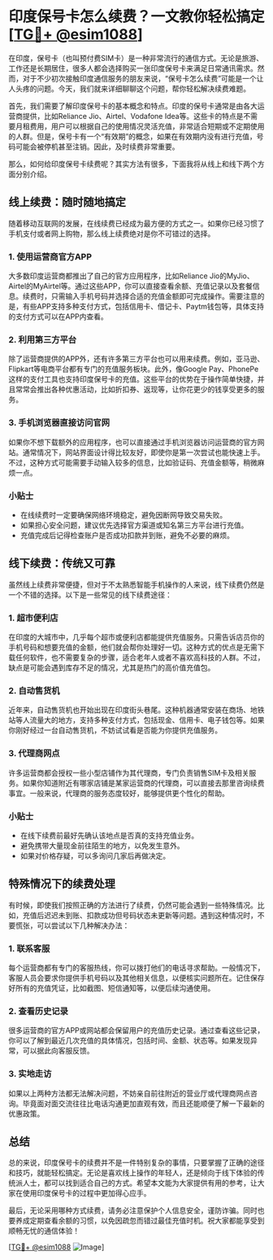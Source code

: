 # 印度保号卡怎么续费？一文教你轻松搞定[[TG💪+ @esim1088](https://t.me/s/esim1088)]

在印度，保号卡（也叫预付费SIM卡）是一种非常流行的通信方式。无论是旅游、工作还是长期居住，很多人都会选择购买一张印度保号卡来满足日常通讯需求。然而，对于不少初次接触印度通信服务的朋友来说，“保号卡怎么续费”可能是一个让人头疼的问题。今天，我们就来详细聊聊这个问题，帮你轻松解决续费难题。

首先，我们需要了解印度保号卡的基本概念和特点。印度的保号卡通常是由各大运营商提供，比如Reliance Jio、Airtel、Vodafone Idea等。这些卡的特点是不需要月租费用，用户可以根据自己的使用情况灵活充值，非常适合短期或不定期使用的人群。但是，保号卡有一个“有效期”的概念，如果在有效期内没有进行充值，号码可能会被停机甚至注销。因此，及时续费非常重要。

那么，如何给印度保号卡续费呢？其实方法有很多，下面我将从线上和线下两个方面分别介绍。

## 线上续费：随时随地搞定

随着移动互联网的发展，在线续费已经成为最方便的方式之一。如果你已经习惯了手机支付或者网上购物，那么线上续费绝对是你不可错过的选择。

### 1. 使用运营商官方APP

大多数印度运营商都推出了自己的官方应用程序，比如Reliance Jio的MyJio、Airtel的MyAirtel等。通过这些APP，你可以直接查看余额、充值记录以及套餐信息。续费时，只需输入手机号码并选择合适的充值金额即可完成操作。需要注意的是，有些APP支持多种支付方式，包括信用卡、借记卡、Paytm钱包等，具体支持的支付方式可以在APP内查看。

### 2. 利用第三方平台

除了运营商提供的APP外，还有许多第三方平台也可以用来续费。例如，亚马逊、Flipkart等电商平台都有专门的充值服务板块。此外，像Google Pay、PhonePe这样的支付工具也支持印度保号卡的充值。这些平台的优势在于操作简单快捷，并且常常会推出各种优惠活动，比如折扣券、返现等，让你花更少的钱享受更多的服务。

### 3. 手机浏览器直接访问官网

如果你不想下载额外的应用程序，也可以直接通过手机浏览器访问运营商的官方网站。通常情况下，网站界面设计得比较友好，即使你是第一次尝试也能快速上手。不过，这种方式可能需要手动输入较多的信息，比如验证码、充值金额等，稍微麻烦一点。

### 小贴士

- 在线续费时一定要确保网络环境稳定，避免因断网导致交易失败。
- 如果担心安全问题，建议优先选择官方渠道或知名第三方平台进行充值。
- 充值完成后记得检查账户是否成功扣款并到账，避免不必要的麻烦。

## 线下续费：传统又可靠

虽然线上续费非常便捷，但对于不太熟悉智能手机操作的人来说，线下续费仍然是一个不错的选择。以下是一些常见的线下续费途径：

### 1. 超市便利店

在印度的大城市中，几乎每个超市或便利店都能提供充值服务。只需告诉店员你的手机号码和想要充值的金额，他们就会帮你处理好一切。这种方式的优点是无需下载任何软件，也不需要复杂的步骤，适合老年人或者不喜欢高科技的人群。不过，缺点是可能会遇到库存不足的情况，尤其是热门的高价值充值包。

### 2. 自动售货机

近年来，自动售货机也开始出现在印度街头巷尾。这种机器通常安装在商场、地铁站等人流量大的地方，支持多种支付方式，包括现金、信用卡、电子钱包等。如果你刚好经过一台自动售货机，不妨试试看是否能为你提供充值服务。

### 3. 代理商网点

许多运营商都会授权一些小型店铺作为其代理商，专门负责销售SIM卡及相关服务。如果你知道附近有哪家店铺是某家运营商的代理商，可以直接去那里咨询续费事宜。一般来说，代理商的服务态度较好，能够提供更个性化的帮助。

### 小贴士

- 在线下续费前最好先确认该地点是否真的支持充值业务。
- 避免携带大量现金前往陌生的地方，以免发生意外。
- 如果对价格存疑，可以多询问几家后再做决定。

## 特殊情况下的续费处理

有时候，即使我们按照正确的方法进行了续费，仍然可能会遇到一些特殊情况。比如，充值后迟迟未到账、扣款成功但号码状态未更新等问题。遇到这种情况时，不要慌张，可以尝试以下几种解决办法：

### 1. 联系客服

每个运营商都有专门的客服热线，你可以拨打他们的电话寻求帮助。一般情况下，客服人员会要求你提供手机号码以及其他相关信息，以便核实问题所在。记住保存好所有的充值凭证，比如截图、短信通知等，以便后续沟通使用。

### 2. 查看历史记录

很多运营商的官方APP或网站都会保留用户的充值历史记录。通过查看这些记录，你可以了解到最近几次充值的具体情况，包括时间、金额、状态等。如果发现异常，可以据此向客服反馈。

### 3. 实地走访

如果以上两种方法都无法解决问题，不妨亲自前往附近的营业厅或代理商网点咨询。毕竟面对面交流往往比电话沟通更加直观有效，而且还能顺便了解一下最新的优惠政策。

## 总结

总的来说，印度保号卡的续费并不是一件特别复杂的事情，只要掌握了正确的途径和技巧，就能轻松搞定。无论是喜欢线上操作的年轻人，还是倾向于线下体验的传统派人士，都可以找到适合自己的方式。希望本文能为大家提供有用的参考，让大家在使用印度保号卡的过程中更加得心应手。

最后，无论采用哪种方式续费，请务必注意保护个人信息安全，谨防诈骗。同时也要养成定期查看余额的习惯，以免因疏忽而错过最佳充值时机。祝大家都能享受到顺畅无忧的通信体验！

[[TG💪+ @esim1088](https://t.me/s/esim1088) ![Image](https://i.postimg.cc/4NQfJmqS/Snipaste-2025-05-13-00-14-12.png)]